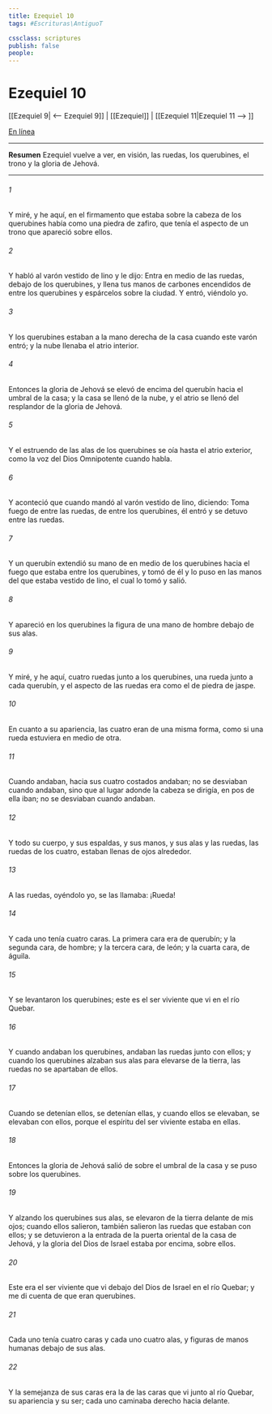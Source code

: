 ```yaml
---
title: Ezequiel 10
tags: #Escrituras\AntiguoT

cssclass: scriptures
publish: false
people:
---
```


# Ezequiel 10
[[Ezequiel 9| <-- Ezequiel 9]] | [[Ezequiel]] | [[Ezequiel 11|Ezequiel 11 --> ]]

[En línea](https://churchofjesuschrist.org/study/scriptures/ot/ezek/10?lang=spa)

---
__Resumen__
Ezequiel vuelve a ver, en visión, las ruedas, los querubines, el trono y la gloria de Jehová.

---
###### 1 
Y miré, y he aquí, en el firmamento que estaba sobre la cabeza de los querubines había como una piedra de zafiro, que tenía el aspecto de un trono que apareció sobre ellos.

###### 2 
Y habló al varón vestido de lino y le dijo: Entra en medio de las ruedas, debajo de los querubines, y llena tus manos de carbones encendidos de entre los querubines y espárcelos sobre la ciudad. Y entró, viéndolo yo.

###### 3 
Y los querubines estaban a la mano derecha de la casa cuando este varón entró; y la nube llenaba el atrio interior.

###### 4 
Entonces la gloria de Jehová se elevó de encima del querubín hacia el umbral de la casa; y la casa se llenó de la nube, y el atrio se llenó del resplandor de la gloria de Jehová.

###### 5 
Y el estruendo de las alas de los querubines se oía hasta el atrio exterior, como la voz del Dios Omnipotente cuando habla.

###### 6 
Y aconteció que cuando mandó al varón vestido de lino, diciendo: Toma fuego de entre las ruedas, de entre los querubines, él entró y se detuvo entre las ruedas.

###### 7 
Y un querubín extendió su mano de en medio de los querubines hacia el fuego que estaba entre los querubines, y tomó de él y lo puso en las manos del que estaba vestido de lino, el cual lo tomó y salió.

###### 8 
Y apareció en los querubines la figura de una mano de hombre debajo de sus alas.

###### 9 
Y miré, y he aquí, cuatro ruedas junto a los querubines, una rueda junto a cada querubín, y el aspecto de las ruedas era como el de piedra de jaspe.

###### 10 
En cuanto a su apariencia, las cuatro eran de una misma forma, como si una rueda estuviera en medio de otra.

###### 11 
Cuando andaban, hacia sus cuatro costados andaban; no se desviaban cuando andaban, sino que al lugar adonde la cabeza se dirigía, en pos de ella iban; no se desviaban cuando andaban.

###### 12 
Y todo su cuerpo, y sus espaldas, y sus manos, y sus alas y las ruedas, las ruedas de los cuatro, estaban llenas de ojos alrededor.

###### 13 
A las ruedas, oyéndolo yo, se las llamaba: ¡Rueda!

###### 14 
Y cada uno tenía cuatro caras. La primera cara era de querubín; y la segunda cara, de hombre; y la tercera cara, de león; y la cuarta cara, de águila.

###### 15 
Y se levantaron los querubines; este es el ser viviente que vi en el río Quebar.

###### 16 
Y cuando andaban los querubines, andaban las ruedas junto con ellos; y cuando los querubines alzaban sus alas para elevarse de la tierra, las ruedas no se apartaban de ellos.

###### 17 
Cuando se detenían ellos, se detenían ellas, y cuando ellos se elevaban, se elevaban con ellos, porque el espíritu del ser viviente estaba en ellas.

###### 18 
Entonces la gloria de Jehová salió de sobre el umbral de la casa y se puso sobre los querubines.

###### 19 
Y alzando los querubines sus alas, se elevaron de la tierra delante de mis ojos; cuando ellos salieron, también salieron las ruedas que estaban con ellos; y se detuvieron a la entrada de la puerta oriental de la casa de Jehová, y la gloria del Dios de Israel estaba por encima, sobre ellos.

###### 20 
Este era el ser viviente que vi debajo del Dios de Israel en el río Quebar; y me di cuenta de que eran querubines.

###### 21 
Cada uno tenía cuatro caras y cada uno cuatro alas, y figuras de manos humanas debajo de sus alas.

###### 22 
Y la semejanza de sus caras era la de las caras que vi junto al río Quebar, su  apariencia y su ser; cada uno caminaba derecho hacia delante.

